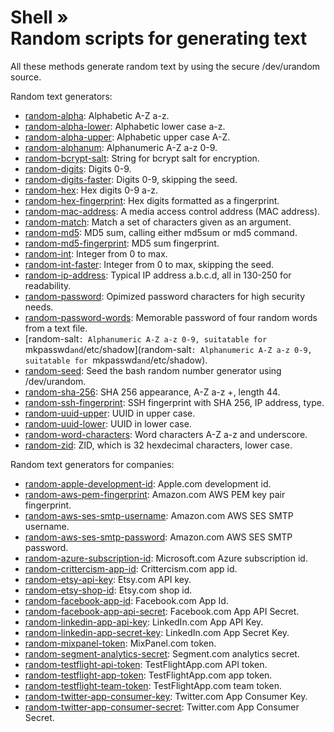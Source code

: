 # Shell » <br> Random scripts for generating text

All these methods generate random text by using the secure /dev/urandom source.

Random text generators:

  * [random-alpha](random-alpha): Alphabetic A-Z a-z.
  * [random-alpha-lower](random-alpha-lower): Alphabetic lower case a-z.
  * [random-alpha-upper](random-alpha-upper): Alphabetic upper case A-Z.
  * [random-alphanum](random-alphanum): Alphanumeric A-Z a-z 0-9.
  * [random-bcrypt-salt](random-bcrypt-salt): String for bcrypt salt for encryption.
  * [random-digits](random-digits): Digits 0-9.
  * [random-digits-faster](random-digits-faster): Digits 0-9, skipping the seed.
  * [random-hex](random-hex): Hex digits 0-9 a-z.
  * [random-hex-fingerprint](random-hex-fingerprint): Hex digits formatted as a fingerprint.
  * [random-mac-address](random-mac-address): A media access control address (MAC address).
  * [random-match](random-match): Match a set of characters given as an argument.
  * [random-md5](random-md5): MD5 sum, calling either md5sum or md5 command.
  * [random-md5-fingerprint](random-md5-fingerprint): MD5 sum fingerprint.
  * [random-int](random-int): Integer from 0 to max.
  * [random-int-faster](random-int-faster): Integer from 0 to max, skipping the seed.
  * [random-ip-address](random-ip-address): Typical IP address a.b.c.d, all in 130-250 for readability.
  * [random-password](random-password): Opimized password characters for high security needs.
  * [random-password-words](random-password-words): Memorable password of four random words from a text file.
  * [random-salt`: Alphanumeric A-Z a-z 0-9, suitatable for `mkpasswd` and `/etc/shadow](random-salt`: Alphanumeric A-Z a-z 0-9, suitatable for `mkpasswd` and `/etc/shadow).
  * [random-seed](random-seed): Seed the bash random number generator using /dev/urandom.
  * [random-sha-256](random-sha-256): SHA 256 appearance, A-Z a-z +, length 44.
  * [random-ssh-fingerprint](random-ssh-fingerprint): SSH fingerprint with SHA 256, IP address, type.
  * [random-uuid-upper](random-uuid-upper): UUID in upper case.
  * [random-uuid-lower](random-uuid-lower): UUID in lower case.
  * [random-word-characters](random-word-characters): Word characters A-Z a-z and underscore.
  * [random-zid](random-zid): ZID, which is 32 hexdecimal characters, lower case.

Random text generators for companies:

  * [random-apple-development-id](random-apple-development-id): Apple.com development id.
  * [random-aws-pem-fingerprint](random-aws-pem-fingerprint): Amazon.com AWS PEM key pair fingerprint.
  * [random-aws-ses-smtp-username](random-aws-ses-smtp-username): Amazon.com AWS SES SMTP username.
  * [random-aws-ses-smtp-password](random-aws-ses-smtp-password): Amazon.com AWS SES SMTP password.
  * [random-azure-subscription-id](random-azure-subscription-id): Microsoft.com Azure subscription id.
  * [random-crittercism-app-id](random-crittercism-app-id): Crittercism.com app id.
  * [random-etsy-api-key](random-etsy-api-key): Etsy.com API key.
  * [random-etsy-shop-id](random-etsy-shop-id): Etsy.com shop id.
  * [random-facebook-app-id](random-facebook-app-id): Facebook.com App Id.
  * [random-facebook-app-api-secret](random-facebook-app-api-secret): Facebook.com App API Secret.
  * [random-linkedin-app-api-key](random-linkedin-app-api-key): LinkedIn.com App API Key.
  * [random-linkedin-app-secret-key](random-linkedin-app-secret-key): LinkedIn.com App Secret Key.
  * [random-mixpanel-token](random-mixpanel-token): MixPanel.com token.
  * [random-segment-analytics-secret](random-segment-analytics-secret): Segment.com analytics secret.
  * [random-testflight-api-token](random-testflight-api-token): TestFlightApp.com API token.
  * [random-testflight-app-token](random-testflight-app-token): TestFlightApp.com app token.
  * [random-testflight-team-token](random-testflight-team-token): TestFlightApp.com team token.
  * [random-twitter-app-consumer-key](random-twitter-app-consumer-key): Twitter.com App Consumer Key.
  * [random-twitter-app-consumer-secret](random-twitter-app-consumer-secret): Twitter.com App Consumer Secret.
